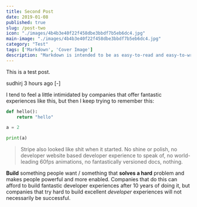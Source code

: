 ```yaml
---
title: Second Post
date: 2019-01-08
published: true
slug: /post-two
icon: "./images/4b4b3e40f22f458dbe3bbdf7b5eb6dc4.jpg"
main-image: "./images/4b4b3e40f22f458dbe3bbdf7b5eb6dc4.jpg"
category: "Test"
tags: ['Markdown', 'Cover Image']
description: "Markdown is intended to be as easy-to-read and easy-to-write as is feasible. Readability, however, is emphasized above all else. A Markdown-formatted document should be publishable as-is, as plain text, without looking like it's been marked up with tags or formatting instructions."
---
```


This is a test post.

sudhirj 3 hours ago [-]

I tend to feel a little intimidated by companies that offer fantastic experiences like this, but then I keep trying to remember this:

```python
def hello():
    return "hello"

a = 2

print(a)

```

> Stripe also looked like shit when it started. No shine or polish, no developer website based developer experience to speak of, no world-leading 60fps animations, no fantastically versioned docs, nothing.

**Build** something people want / something that __solves a hard__ problem and makes people powerful and more enabled. Companies that do this can afford to build fantastic developer experiences after 10 years of doing it, but companies that try hard to build excellent _developer_ experiences will not necessarily be successful.